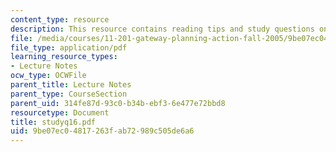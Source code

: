 ```yaml
---
content_type: resource
description: This resource contains reading tips and study questions on session 16.
file: /media/courses/11-201-gateway-planning-action-fall-2005/9be07ec04817263fab72989c505de6a6_studyq16.pdf
file_type: application/pdf
learning_resource_types:
- Lecture Notes
ocw_type: OCWFile
parent_title: Lecture Notes
parent_type: CourseSection
parent_uid: 314fe87d-93c0-b34b-ebf3-6e477e72bbd8
resourcetype: Document
title: studyq16.pdf
uid: 9be07ec0-4817-263f-ab72-989c505de6a6
---
```

